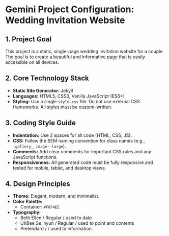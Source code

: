 # Gemini Project Configuration: Wedding Invitation Website

## 1. Project Goal
This project is a static, single-page wedding invitation website for a couple. The goal is to create a beautiful and informative page that is easily accessible on all devices.

## 2. Core Technology Stack
- **Static Site Generator:** Jekyll
- **Languages:** HTML5, CSS3, Vanilla JavaScript (ES6+)
- **Styling:** Use a single `style.css` file. Do not use external CSS frameworks. All styles must be custom-written.

## 3. Coding Style Guide
- **Indentation:** Use 2 spaces for all code (HTML, CSS, JS).
- **CSS:** Follow the BEM naming convention for class names (e.g., `.gallery__image--large`).
- **Comments:** Add clear comments for important CSS rules and any JavaScript functions.
- **Responsiveness:** All generated code must be fully responsive and tested for mobile, tablet, and desktop views.

## 4. Design Principles
- **Theme:** Elegant, modern, and minimalist.
- **Color Palette:**
  - Container: `#F6F4EE`
- **Typography:** 
  - Beth Ellen / Regular / used to date
  - UhBee Se_hyun / Regular / used to point and contents
  - Pretendard / / used to information.